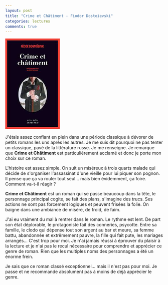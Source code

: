 ```yaml
---
layout: post
title: "Crime et Châtiment - Fiodor Dostoïevski"
categories: lectures
comments: true
---
```


![milady](https://github.com/homeostasie/bouquins/raw/master/_pics/lv/dostoievski_fiodor/cec.jpg)

J'étais assez confiant en plein dans une période classique à dévorer de petits romans les uns après les autres. Je me suis dit pourquoi ne pas tenter un classique, pavé de la littérature russe. Je me renseigne. Je remarque que **Crime et Châtiment** est particulièrement acclamé et donc je porte mon choix sur ce roman.

L'histoire est assez simple. On suit un miséreux à trois quarts malade qui décide de s'organiser l'assassinat d'une vieille pour lui piquer son pognon. Il pense que ça va rouler tout seul... mais bien évidemment, ça foire. Comment va-t-il réagir ?

**Crime et Châtiment** est un roman qui se passe beaucoup dans la tête, le personnage principal cogite, se fait des plans, s'imagine des trucs. Ses actions ne sont pas forcement logiques et peuvent frisées la folie. On baigne dans une ambiance de misère, de froid, de faim.

J'ai eu vraiment du mal à rentrer dans le roman. Le rythme est lent. De part son état déplorable, le protagoniste fait des conneries, psycotte. Entre sa famille, le clodo qui dépense tout son argent au bar et meure, sa femme battu, abandonnée et extrêmement pauvre, la fille qui fait pute, les mariages arrangés... C'est trop pour moi. Je n'ai jamais réussi à éprouver du plaisir à la lecture et je n'ai pas le recul nécessaire pour comprendre et apprécier ce genre de roman. Rien que les multiples noms des personnages a été un énorme frein.

Je sais que ce roman classé exceptionnel... mais il n'est pas pour moi. Je passe et ne recommande absolument pas à moins de déjà apprécier le genre. 